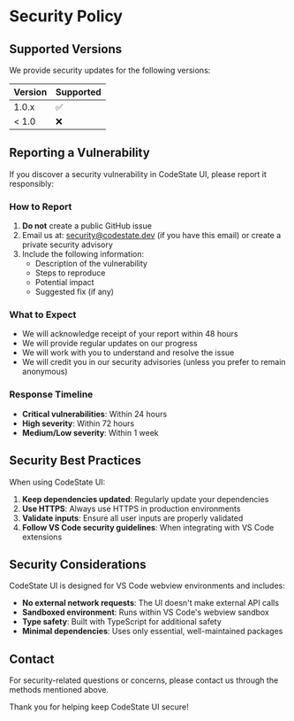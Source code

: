 # Security Policy

## Supported Versions

We provide security updates for the following versions:

| Version | Supported          |
| ------- | ------------------ |
| 1.0.x   | :white_check_mark: |
| < 1.0   | :x:                |

## Reporting a Vulnerability

If you discover a security vulnerability in CodeState UI, please report it responsibly:

### How to Report

1. **Do not** create a public GitHub issue
2. Email us at: security@codestate.dev (if you have this email) or create a private security advisory
3. Include the following information:
   - Description of the vulnerability
   - Steps to reproduce
   - Potential impact
   - Suggested fix (if any)

### What to Expect

- We will acknowledge receipt of your report within 48 hours
- We will provide regular updates on our progress
- We will work with you to understand and resolve the issue
- We will credit you in our security advisories (unless you prefer to remain anonymous)

### Response Timeline

- **Critical vulnerabilities**: Within 24 hours
- **High severity**: Within 72 hours  
- **Medium/Low severity**: Within 1 week

## Security Best Practices

When using CodeState UI:

1. **Keep dependencies updated**: Regularly update your dependencies
2. **Use HTTPS**: Always use HTTPS in production environments
3. **Validate inputs**: Ensure all user inputs are properly validated
4. **Follow VS Code security guidelines**: When integrating with VS Code extensions

## Security Considerations

CodeState UI is designed for VS Code webview environments and includes:

- **No external network requests**: The UI doesn't make external API calls
- **Sandboxed environment**: Runs within VS Code's webview sandbox
- **Type safety**: Built with TypeScript for additional safety
- **Minimal dependencies**: Uses only essential, well-maintained packages

## Contact

For security-related questions or concerns, please contact us through the methods mentioned above.

Thank you for helping keep CodeState UI secure!